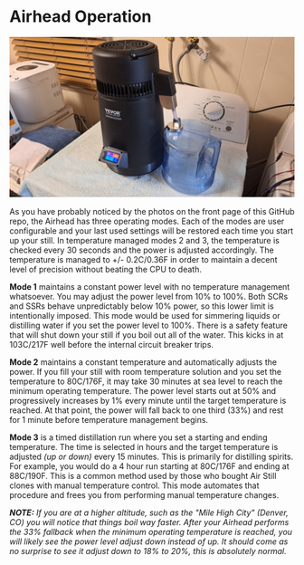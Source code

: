 # Airhead Operation

<img width="1024" src="./Airhead-Finished-Build.jpg"><br>

As you have probably noticed by the photos on the front page of this GitHub repo, the Airhead has three operating modes. Each of the modes are user configurable and your last used settings will be restored each time you start up your still. In temperature managed modes 2 and 3, the temperature is checked every 30 seconds and the power is adjusted accordingly. The temperature is managed to +/- 0.2C/0.36F in order to maintain a decent level of precision without beating the CPU to death. 

**Mode 1** maintains a constant power level with no temperature management whatsoever. You may adjust the power level from 10% to 100%. Both SCRs and SSRs behave unpredictably below 10% power, so this lower limit is intentionally imposed. This mode would be used for simmering liquids or distilling water if you set the power level to 100%. There is a safety feature that will shut down your still if you boil out all of the water. This kicks in at 103C/217F well before the internal circuit breaker trips.

**Mode 2** maintains a constant temperature and automatically adjusts the power. If you fill your still with room temperature solution and you set the temperature to 80C/176F, it may take 30 minutes at sea level to reach the minimum operating temperature. The power level starts out at 50% and progressively increases by 1% every minute until the target temperature is reached. At that point, the power will fall back to one third (33%) and rest for 1 minute before temperature management begins.

**Mode 3** is a timed distillation run where you set a starting and ending temperature. The time is selected in hours and the target temperature is adjusted _(up or down)_ every 15 minutes. This is primarily for distilling spirits. For example, you would do a 4 hour run starting at 80C/176F and ending at 88C/190F. This is a common method used by those who bought Air Still clones with manual temperature control. This mode automates that procedure and frees you from performing manual temperature changes.

_**NOTE:** If you are at a higher altitude, such as the "Mile High City" (Denver, CO) you will notice that things boil way faster. After your Airhead performs the 33% fallback when the minimum operating temperature is reached, you will likely see the power level adjust down instead of up. It should come as no surprise to see it adjust down to 18% to 20%, this is absolutely normal._
